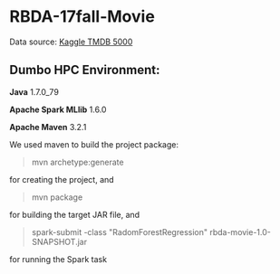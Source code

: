 # RBDA-17fall-Movie

Data source: [Kaggle TMDB 5000](https://www.kaggle.com/tmdb/tmdb-movie-metadata/data)

## Dumbo HPC Environment:
**Java** 1.7.0_79

**Apache Spark MLlib** 1.6.0

**Apache Maven** 3.2.1

We used maven to build the project package:
> mvn archetype:generate 

for creating the project, and

> mvn package 

for building the target JAR file, and

> spark-submit -class "RadomForestRegression" rbda-movie-1.0-SNAPSHOT.jar

for running the Spark task


